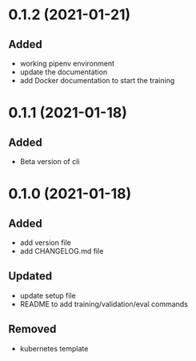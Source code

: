 # 0.1.2 (2021-01-21)
## Added
* working pipenv environment
* update the documentation
* add Docker documentation to start the training


# 0.1.1 (2021-01-18)
## Added
* Beta version of cli

# 0.1.0 (2021-01-18)

## Added
* add version file
* add CHANGELOG.md file

## Updated
* update setup file
* README to add training/validation/eval commands

## Removed
* kubernetes template